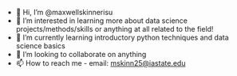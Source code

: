 - 👋 Hi, I’m @maxwellskinnerisu
- 👀 I’m interested in learning more about data science projects/methods/skills or anything at all related to the field!
- 🌱 I’m currently learning introductory python techniques and data science basics
- 💞️ I’m looking to collaborate on anything
- 📫 How to reach me 
        - email: mskinn25@iastate.edu

<!---
maxwellskinnerisu/maxwellskinnerisu is a ✨ special ✨ repository because its `README.md` (this file) appears on your GitHub profile.
You can click the Preview link to take a look at your changes.
--->

